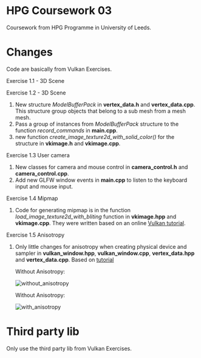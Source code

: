 # HPG Coursework 03
Coursework from HPG Programme in University of Leeds.

# Changes
Code are basically from Vulkan Exercises.

Exercise 1.1 - 3D Scene

Exercise 1.2 - 3D Scene
1. New structure _ModelBufferPack_ in **vertex_data.h** and **vertex_data.cpp**. This structure group objects that belong to a sub mesh from a mesh mesh.
2. Pass a group of instances from _ModelBufferPack_ structure to the function _record_commands_ in **main.cpp**.
3. new function _create_image_texture2d_with_solid_color()_ for the structure in **vkimage.h** and **vkimage.cpp**.

Exercise 1.3 User camera
1.  New classes for camera and mouse control in **camera_control.h** and **camera_control.cpp**.
2.  Add new GLFW window events in **main.cpp** to listen to the keyboard input and mouse input.

Exercise 1.4 Mipmap
1. Code for generating mipmap is in the function _load_image_texture2d_with_bliting_ function in **vkimage.hpp** and **vkimage.cpp**. They were written based on an online [Vulkan tutorial](https://vulkan-tutorial.com/Generating_Mipmaps).

Exercise 1.5 Anisotropy
1. Only little changes for anisotropy when creating physical device and sampler in **vulkan_window.hpp**, **vulkan_window.cpp**, **vertex_data.hpp** and **vertex_data.cpp**. Based on [tutorial](https://vulkan-tutorial.com/Texture_mapping/Image_view_and_sampler#page_Anisotropy-device-feature)

    Without Anisotropy:

    ![without_anisotropy](.\GIFs\without_anisotropy.png)

    Without Anisotropy:

    ![with_anisotropy](.\GIFs\with_anisotropy.png)

    


# Third party lib
Only use the third party lib from Vulkan Exercises.